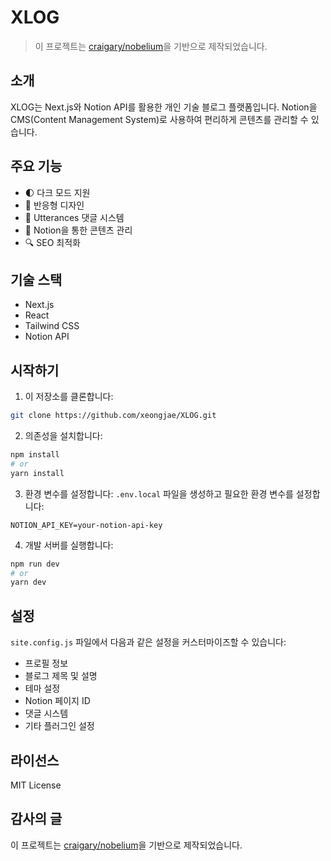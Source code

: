 # XLOG

> 이 프로젝트는 [craigary/nobelium](https://github.com/craigary/nobelium)을 기반으로 제작되었습니다.

## 소개

XLOG는 Next.js와 Notion API를 활용한 개인 기술 블로그 플랫폼입니다. Notion을 CMS(Content Management System)로 사용하여 편리하게 콘텐츠를 관리할 수 있습니다.

## 주요 기능

- 🌓 다크 모드 지원
- 📱 반응형 디자인
- 💬 Utterances 댓글 시스템
- 📝 Notion을 통한 콘텐츠 관리
- 🔍 SEO 최적화

## 기술 스택

- Next.js
- React
- Tailwind CSS
- Notion API

## 시작하기

1. 이 저장소를 클론합니다:

```bash
git clone https://github.com/xeongjae/XLOG.git
```

2. 의존성을 설치합니다:

```bash
npm install
# or
yarn install
```

3. 환경 변수를 설정합니다:
   `.env.local` 파일을 생성하고 필요한 환경 변수를 설정합니다:

```
NOTION_API_KEY=your-notion-api-key
```

4. 개발 서버를 실행합니다:

```bash
npm run dev
# or
yarn dev
```

## 설정

`site.config.js` 파일에서 다음과 같은 설정을 커스터마이즈할 수 있습니다:

- 프로필 정보
- 블로그 제목 및 설명
- 테마 설정
- Notion 페이지 ID
- 댓글 시스템
- 기타 플러그인 설정

## 라이선스

MIT License

## 감사의 글

이 프로젝트는 [craigary/nobelium](https://github.com/craigary/nobelium)을 기반으로 제작되었습니다.
